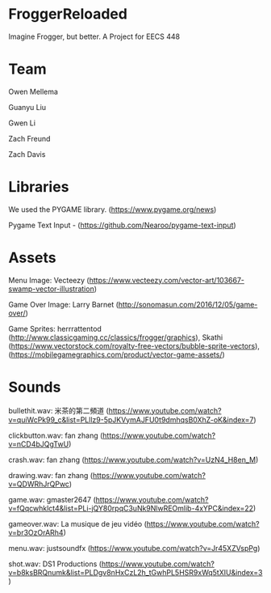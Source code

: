 # FroggerReloaded
Imagine Frogger, but better. A Project for EECS 448

# Team
Owen Mellema

Guanyu Liu

Gwen Li

Zach Freund

Zach Davis

# Libraries

We used the PYGAME library. (https://www.pygame.org/news)

Pygame Text Input - (https://github.com/Nearoo/pygame-text-input)

# Assets

Menu Image: Vecteezy (https://www.vecteezy.com/vector-art/103667-swamp-vector-illustration)

Game Over Image: Larry Barnet (http://sonomasun.com/2016/12/05/game-over/)

Game Sprites: herrrattentod (http://www.classicgaming.cc/classics/frogger/graphics), Skathi (https://www.vectorstock.com/royalty-free-vectors/bubble-sprite-vectors), (https://mobilegamegraphics.com/product/vector-game-assets/)

# Sounds
bullethit.wav: 米茶的第二頻道 (https://www.youtube.com/watch?v=quiWcPk99_c&list=PLllz9-5pJKVymAJFU0t9dmhqsB0XhZ-oK&index=7)

clickbutton.wav: fan zhang (https://www.youtube.com/watch?v=nCD4bJQgTwU)

crash.wav: fan zhang (https://www.youtube.com/watch?v=UzN4_H8en_M)

drawing.wav: fan zhang (https://www.youtube.com/watch?v=QDWRhJrQPwc)

game.wav: gmaster2647 (https://www.youtube.com/watch?v=fQqcwhklct4&list=PLi-jQY80rpqC3uNk9NlwREOmlib-4xYPC&index=22)

gameover.wav: La musique de jeu vidéo (https://www.youtube.com/watch?v=br3OzOrARh4)

menu.wav: justsoundfx (https://www.youtube.com/watch?v=Jr45XZVspPg)

shot.wav: DS1 Productions (https://www.youtube.com/watch?v=b8ksBRQnumk&list=PLDgv8nHxCzL2h_tGwhPL5HSR9xWq5tXIU&index=3)
